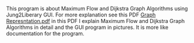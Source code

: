 This program is about Maximum Flow and Dijkstra Graph Algorithms using Jung2Liberary GUI.
For more explanation see this PDF
[Graph Represntation.pdf](https://github.com/eslam11993377/GraphRepresentation1/files/10108601/Graph.Represntation.pdf)
in this PDF I explain Maximum Flow and Dijkstra Graph Algorithms in detail and the GUI program in pictures.
It is more like documentation for the program.
